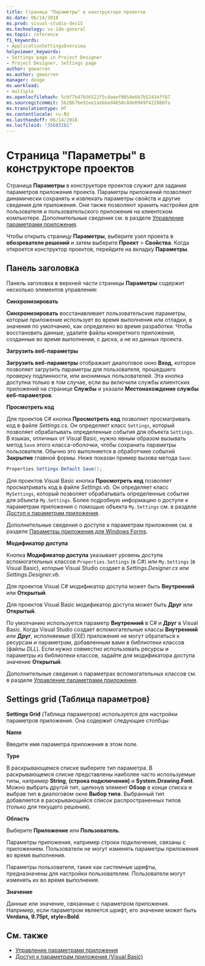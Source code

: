 ```yaml
---
title: Страница "Параметры" в конструкторе проектов
ms.date: 06/14/2018
ms.prod: visual-studio-dev15
ms.technology: vs-ide-general
ms.topic: reference
f1_keywords:
- ApplicationSettingsOverview
helpviewer_keywords:
- Settings page in Project Designer
- Project Designer, Settings page
author: gewarren
ms.author: gewarren
manager: douge
ms.workload:
- multiple
ms.openlocfilehash: 5c0f7b47b56522f5c4aeef0054e6b7b52434ff87
ms.sourcegitcommit: 562867be91ee1aebbed4658c8de0949f422860fa
ms.translationtype: HT
ms.contentlocale: ru-RU
ms.lasthandoff: 06/14/2018
ms.locfileid: "35603181"
---
```

# <a name="settings-page-project-designer"></a>Страница "Параметры" в конструкторе проектов

Страница **Параметры** в конструкторе проектов служит для задания параметров приложения проекта. Параметры приложений позволяют динамически сохранять и извлекать параметры свойств и другие сведения для приложения. Они также позволяют хранить настройки для пользователя и пользовательского приложения на клиентском компьютере. Дополнительные сведения см. в разделе [Управление параметрами приложения](../managing-application-settings-dotnet.md).

Чтобы открыть страницу **Параметры**, выберите узел проекта в **обозревателе решений** и затем выберите **Проект** > **Свойства**. Когда откроется конструктор проектов, перейдите на вкладку **Параметры**.

## <a name="header-bar"></a>Панель заголовка

Панель заголовка в верхней части страницы **Параметры** содержит несколько элементов управления:

**Синхронизировать**

**Синхронизировать** восстанавливает пользовательские параметры, которые приложение использует во время выполнения или отладки, в значения по умолчанию, как определено во время разработки. Чтобы восстановить данные, удалите файлы конкретного приложения, созданные во время выполнения, с диска, а не из данных проекта.

**Загрузить веб-параметры**

**Загрузить веб-параметры** отображает диалоговое окно **Вход**, которое позволяет загрузить параметры для пользователя, прошедшего проверку подлинности, или анонимных пользователей. Эта кнопка доступна только в том случае, если вы включили службы клиентских приложений на странице **Службы** и указали **Местонахождение службы веб-параметров**.

**Просмотреть код**

Для проектов C# кнопка **Просмотреть код** позволяет просматривать код в файле *Settings.cs*. Он определяет класс `Settings`, который позволяет обрабатывать определенные события для объекта `Settings`. В языках, отличных от Visual Basic, нужно явным образом вызывать метод `Save` этого класса-оболочки, чтобы сохранить параметры пользователя. Обычно это выполняется в обработчике событий **Закрытие** главной формы. Ниже показан пример вызова метода `Save`:

```csharp
Properties.Settings.Default.Save();
```

Для проектов Visual Basic кнопка **Просмотреть код** позволяет просматривать код в файле *Settings.vb*. Он определяет класс `MySettings`, который позволяет обрабатывать определенные события для объекта `My.Settings`. Более подробную информацию о доступе к параметрам приложения с помощью объекта `My.Settings` см. в разделе [Доступ к параметрам приложения](/dotnet/visual-basic/developing-apps/programming/app-settings/accessing-application-settings).

Дополнительные сведения о доступе к параметрам приложения см. в разделе [Параметры приложения для Windows Forms](/dotnet/framework/winforms/advanced/application-settings-for-windows-forms).

**Модификатор доступа**

Кнопка **Модификатор доступа** указывает уровень доступа вспомогательных классов `Properties.Settings` (в C#) или `My.Settings` (в Visual Basic), которые Visual Studio создает в *Settings.Designer.cs* или *Settings.Designer.vb*.

Для проектов Visual C# модификатор доступа может быть **Внутренний** или **Открытый**.

Для проектов Visual Basic модификатор доступа может быть **Друг** или **Открытый**.

По умолчанию используется параметр **Внутренний** в C# и **Друг** в Visual Basic. Когда Visual Studio создает вспомогательные классы **Внутренний** или **Друг**, исполняемые (*EXE*) приложения не могут обратиться к ресурсам и параметрам, добавленным вами в библиотеки классов (файлы *DLL*). Если нужно совместно использовать ресурсы и параметры из библиотеки классов, задайте для модификатора доступа значение **Открытый**.

Дополнительные сведения о параметрах вспомогательных классов см. в разделе [Управление параметрами приложения](../managing-application-settings-dotnet.md).

## <a name="settings-grid"></a>Settings grid (Таблица параметров)

**Settings Grid** (Таблица параметров) используется для настройки параметров приложения. Она содержит следующие столбцы:

**Name**

Введите имя параметра приложения в этом поле.

**Type**

В раскрывающемся списке выберите тип параметра. В раскрывающемся списке представлены наиболее часто используемые типы, например **String**, **(строка подключения)** и **System.Drawing.Font**. Можно выбрать другой тип, щелкнув элемент **Обзор** в конце списка и выбрав тип в диалоговом окне **Выбор типа**. Выбранный тип добавляется в раскрывающийся список распространенных типов (только для текущего решения).

**Область**

Выберите **Приложение** или **Пользователь**.

Параметры приложения, например строки подключения, связаны с приложением. Пользователи не могут изменять параметры приложения во время выполнения.

Параметры пользователя, такие как системные шрифты, предназначены для настройки пользователем. Пользователи могут изменять их во время выполнения.

**Значение**

Данные или значение, связанные с параметром приложения. Например, если параметром является шрифт, его значение может быть **Verdana, 9.75pt, style=Bold**.

## <a name="see-also"></a>См. также

- [Управление параметрами приложения](../managing-application-settings-dotnet.md)
- [Доступ к параметрам приложения (Visual Basic)](/dotnet/visual-basic/developing-apps/programming/app-settings/accessing-application-settings)